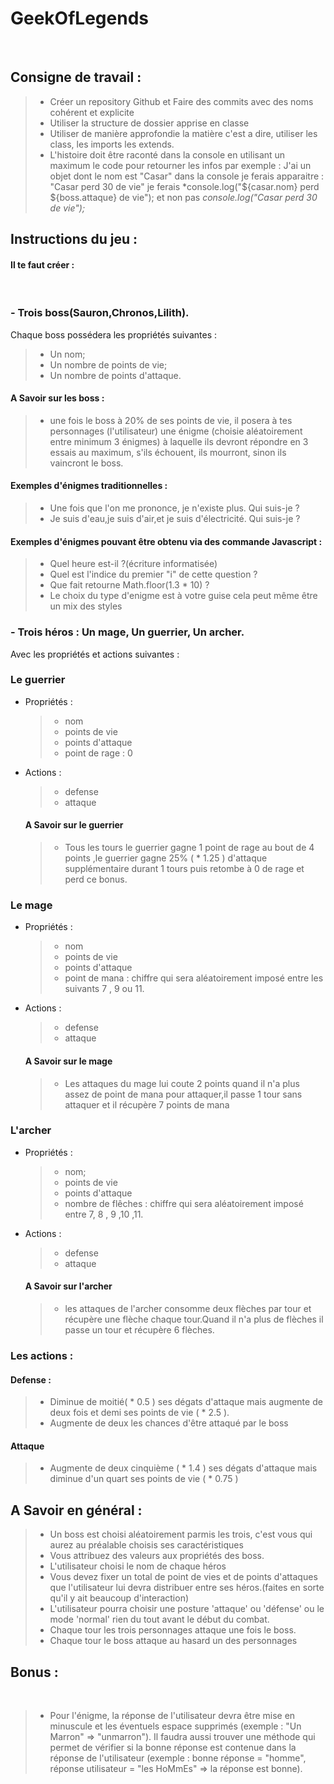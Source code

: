 
# GeekOfLegends
​
## Consigne de travail :
>* Créer un repository Github et Faire des commits avec des noms cohérent et explicite
>* Utiliser la structure de dossier apprise en classe
>* Utiliser de manière approfondie la matière c'est a dire, utiliser les class, les imports les extends.
>* L'histoire doit être raconté dans la console en utilisant un maximum le code pour retourner les infos par exemple :
J'ai un objet dont le nom est "Casar" dans la console je ferais apparaitre : "Casar perd 30 de vie" je ferais 
*console.log("${casar.nom} perd ${boss.attaque} de vie"); et non pas 
*console.log("Casar perd 30 de vie");*
## Instructions du jeu :
#### Il te faut créer :
​
### - Trois boss(Sauron,Chronos,Lilith). 
 Chaque boss possédera les propriétés suivantes :
>* Un nom;
>* Un nombre de points de vie;
>* Un nombre de points d'attaque.
​
#### A Savoir sur les boss :
>* une fois le boss à 20% de ses points de vie, il posera à tes personnages (l'utilisateur) une énigme (choisie aléatoirement entre minimum 3 énigmes) à laquelle ils devront répondre en 3 essais au maximum, s'ils échouent, ils mourront, sinon ils vaincront le boss.
​
​
#### Exemples d'énigmes traditionnelles :
>* Une fois que l'on me prononce, je n'existe plus. Qui suis-je ?
>* Je suis d'eau,je suis d'air,et je suis d'électricité. Qui suis-je ?
#### Exemples d'énigmes pouvant être obtenu via des commande Javascript :
>* Quel heure est-il ?(écriture informatisée)
>* Quel est l'indice du premier "i" de cette question ?
>* Que fait retourne Math.floor(1.3 * 10) ?
​
>* Le choix du type d'enigme est à votre guise cela peut même être un mix des styles
​
​
### - Trois héros : Un mage, Un guerrier, Un archer.
Avec les propriétés et actions suivantes :
​
### Le guerrier 
- Propriétés :
​
  >* nom
  >* points de vie
  >* points d'attaque
  >* point de rage : 0
​
- Actions :
  >* defense
  >* attaque
​
  #### A Savoir sur le guerrier 
  >* Tous les tours le guerrier gagne 1 point de rage au bout de 4 points ,le guerrier gagne 25% ( * 1.25 ) d'attaque supplémentaire durant 1 tours puis retombe à 0 de rage et perd ce bonus.
​
### Le mage 
- Propriétés :
  >* nom
  >* points de vie
  >* points d'attaque
  >* point de mana : chiffre qui sera aléatoirement imposé entre les suivants 7 , 9 ou 11.
​
- Actions :
  >* defense
  >* attaque
​
  #### A Savoir sur le mage
  >* Les attaques du mage lui coute 2 points quand il n'a plus assez de point de mana pour attaquer,il passe 1 tour sans attaquer et il récupère 7 points de mana
​
### L'archer 
- Propriétés :
  >* nom;
  >* points de vie
  >* points d'attaque
  >* nombre de flêches : chiffre qui sera aléatoirement imposé entre  7, 8 , 9 ,10 ,11.
​
- Actions :
  >* defense
  >* attaque
​
  #### A Savoir sur l'archer
  >* les attaques de l'archer consomme deux flèches par tour et récupère une flèche chaque tour.Quand il n'a plus de flèches il passe un tour et récupère 6 flèches.
​
### Les actions : 
  #### Defense :
  >* Diminue de moitié( * 0.5 ) ses dégats d'attaque mais augmente de deux fois et demi ses points de vie ( * 2.5 ). 
  >* Augmente de deux les chances d'être attaqué par le boss
​
  #### Attaque
  >* Augmente de deux cinquième ( * 1.4 ) ses dégats d'attaque mais diminue d'un quart ses points de vie ( * 0.75 )
​
​
## A Savoir en général : 
>* Un boss est choisi aléatoirement parmis les trois, c'est vous qui aurez au préalable choisis ses caractéristiques
>* Vous attribuez des valeurs aux propriétés des boss.
>* L'utilisateur choisi le nom de chaque héros
>* Vous devez fixer un total de point de vies et de points d'attaques que l'utilisateur lui devra distribuer entre ses héros.(faites en sorte qu'il y ait beaucoup d'interaction)
>* L'utilisateur pourra choisir une posture 'attaque' ou 'défense' ou le mode 'normal' rien du tout avant le début du combat.
>* Chaque tour les trois personnages attaque une fois le boss.
>* Chaque tour le boss attaque au hasard un des personnages
​
​
## Bonus :
​
>- Pour l'énigme, la réponse de l'utilisateur devra être mise en minuscule et les éventuels espace supprimés (exemple : "Un Marron" => "unmarron"). Il faudra aussi trouver une méthode qui permet de vérifier si la bonne réponse est contenue dans la réponse de l'utilisateur (exemple : bonne réponse = "homme", réponse utilisateur = "les HoMmEs" => la réponse est bonne).